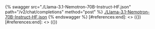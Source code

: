 [#references:start]: <> ({ "template": "openapi" })
[#references:start]: <> ({ "template": "openapi" })
{% swagger src="./Llama-3.1-Nemotron-70B-Instruct-HF.json" path="/v2/chat/completions" method="post" %}
[./Llama-3.1-Nemotron-70B-Instruct-HF.json](./Llama-3.1-Nemotron-70B-Instruct-HF.json)
{% endswagger %}
[#references:end]: <> ({})
[#references:end]: <> ({})